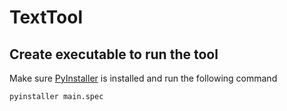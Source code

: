 # TextTool
## Create executable to run the tool
Make sure [PyInstaller](https://www.pyinstaller.org/) is installed and run the following command
```python
pyinstaller main.spec
```
